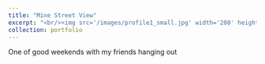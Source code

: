 ```yaml
---
title: "Mine Street View"
excerpt: "<br/><img src='/images/profile1_small.jpg' width='200' height='100'>"
collection: portfolio
---
```


One of good weekends with my friends hanging out
